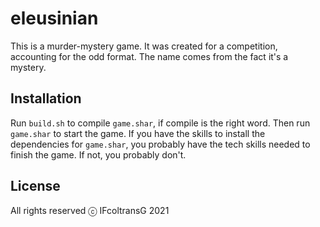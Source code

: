 # eleusinian
This is a murder-mystery game. It was created for a competition, accounting for the odd format. The name comes from the fact it's a mystery.

## Installation
Run `build.sh` to compile `game.shar`, if compile is the right word. Then run `game.shar` to start the game.
If you have the skills to install the dependencies for `game.shar`, you probably have the tech skills needed to finish the game. If not, you probably don't.

## License
All rights reserved ⓒ IFcoltransG 2021
